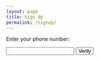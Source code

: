 ```yaml
---
layout: page
title: Sign Up
permalink: /signup/
---
```


<script src="https://cdnjs.cloudflare.com/ajax/libs/intl-tel-input/17.0.8/js/intlTelInput.min.js"></script>
 <link
      rel="stylesheet"
      href="https://cdnjs.cloudflare.com/ajax/libs/intl-tel-input/17.0.8/css/intlTelInput.css"
    />
<!-- 
<form action="" method="POST" onsubmit="process(event)"> -->


<form id="verify" onsubmit="process(event)">
    <p>Enter your phone number:</p>
    <input id="phone" type="tel" name="phone" />
    <input type="submit" class="btn" value="Verify" />
</form>

<label>
<div class="alert alert-info" style="display: none"></div>
<div class="alert alert-error" style="display: none"></div>
</label>

<script>
    const phoneInputField = document.querySelector("#phone");
    const phoneInput = window.intlTelInput(phoneInputField, {
      utilsScript:
        "https://cdnjs.cloudflare.com/ajax/libs/intl-tel-input/17.0.8/js/utils.js",
    });

    const info = document.querySelector(".alert-info");
    const error = document.querySelector(".alert-error");

function process(event) {
 event.preventDefault();

 const phoneNumber = phoneInput.getNumber();

 info.style.display = "none";
 error.style.display = "none";

 if (phoneInput.isValidNumber()) {
    info.style.display = "";
    info.innerHTML = `Phone number in E.164 format: <strong>${phoneNumber}</strong>`;

    console.log("Sending data");

    const XHR = new XMLHttpRequest();

    const urlEncodedDataPairs = [];

    // Turn the data object into an array of URL-encoded key/value pairs.
    for (const [name, value] of Object.entries(phoneInput)) {
        urlEncodedDataPairs.push(
            `${encodeURIComponent(name)}=${encodeURIComponent(value)}`
        );
    }

    // Combine the pairs into a single string and replace all %-encoded spaces to
    // the '+' character; matches the behavior of browser form submissions.
    const urlEncodedData = urlEncodedDataPairs.join("&").replace(/%20/g, "+");

    // Define what happens on successful data submission
    XHR.addEventListener("load", (event) => {
        alert("Yeah! Data sent and response loaded.");
    });

    // Define what happens in case of an error
    XHR.addEventListener("error", (event) => {
        alert("Oops! Something went wrong.");
    });

    // Set up our request
    XHR.open("POST", "https://plib7qyexhoeljo2j6oye4e6oa0eyldb.lambda-url.us-east-1.on.aws/");

    // Add the required HTTP header for form data POST requests
    XHR.setRequestHeader("Content-Type", "application/x-www-form-urlencoded");
    XHR.setRequestHeader("Access-Control-Allow-Origin", "*");
    // Finally, send our data.
    XHR.send(urlEncodedData);
} else {
   error.style.display = "";
   error.innerHTML = `Invalid phone number.`;
}
}
</script>

